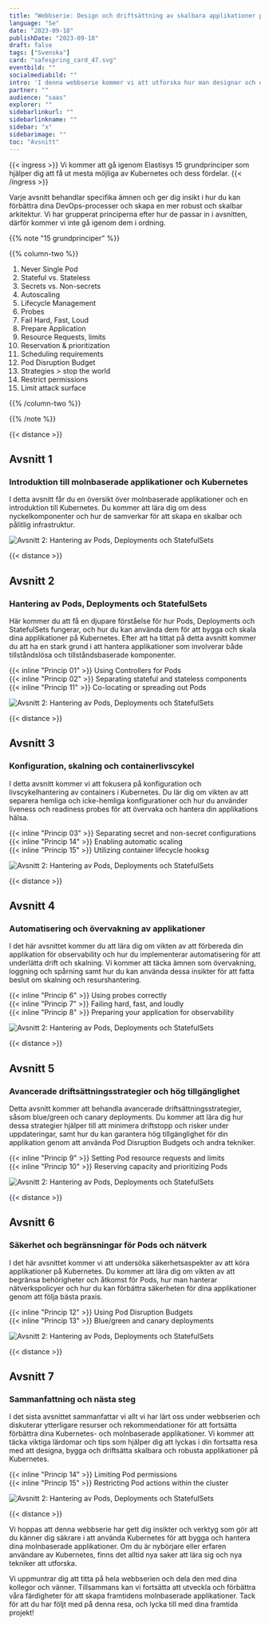 ```yaml
---
title: "Webbserie: Design och driftsättning av skalbara applikationer på Kubernetes"
language: "Se"
date: "2023-09-18"
publishDate: "2023-09-18"
draft: false
tags: ["Svenska"]
card: "safespring_card_47.svg"
eventbild: ""
socialmediabild: ""
intro: 'I denna webbserie kommer vi att utforska hur man designar och driftsätter skalbara applikationer på Kubernetes.'
partner: ""
audience: "saas"
explorer: ""
sidebarlinkurl: ""
sidebarlinkname: ""
sidebar: "x"
sidebarimage: ""
toc: "Avsnitt"
---
```


{{< ingress >}}
Vi kommer att gå igenom Elastisys 15 grundprinciper som hjälper dig att få ut mesta möjliga av Kubernetes och dess fördelar.
{{< /ingress >}}

Varje avsnitt behandlar specifika ämnen och ger dig insikt i hur du kan förbättra dina DevOps-processer och skapa en mer robust och skalbar arkitektur. Vi har grupperat principerna efter hur de passar in i avsnitten, därför kommer vi inte gå igenom dem i ordning.

{{% note "15 grundprinciper" %}}

{{% column-two %}}

1. Never Single Pod
1. Stateful vs. Stateless
1. Secrets vs. Non-secrets
1. Autoscaling
1. Lifecycle Management
1. Probes
1. Fail Hard, Fast, Loud
1. Prepare Application
1. Resource Requests, limits
1. Reservation & prioritization
1. Scheduling requirements
1. Pod Disruption Budget
1. Strategies > stop the world
1. Restrict permissions
1. Limit attack surface

{{% /column-two %}}

{{% /note %}}

{{< distance >}}

## Avsnitt 1
### Introduktion till molnbaserade applikationer och Kubernetes

I detta avsnitt får du en översikt över molnbaserade applikationer och en introduktion till Kubernetes. Du kommer att lära dig om dess nyckelkomponenter och hur de samverkar för att skapa en skalbar och pålitlig infrastruktur.

![Avsnitt 2: Hantering av Pods, Deployments och StatefulSets](/img/event/safespring-video-placeholder.svg)

{{< distance >}}



## Avsnitt 2
### Hantering av Pods, Deployments och StatefulSets
Här kommer du att få en djupare förståelse för hur Pods, Deployments och StatefulSets fungerar, och hur du kan använda dem för att bygga och skala dina applikationer på Kubernetes. Efter att ha tittat på detta avsnitt kommer du att ha en stark grund i att hantera applikationer som involverar både tillståndslösa och tillståndsbaserade komponenter.

{{< inline "Princip 01" >}} Using Controllers for Pods  
{{< inline "Princip 02" >}} Separating stateful and stateless components  
{{< inline "Princip 11" >}} Co-locating or spreading out Pods

![Avsnitt 2: Hantering av Pods, Deployments och StatefulSets](/img/event/safespring-video-placeholder.svg)

{{< distance >}}



## Avsnitt 3
### Konfiguration, skalning och containerlivscykel
I detta avsnitt kommer vi att fokusera på konfiguration och livscykelhantering av containers i Kubernetes. Du lär dig om vikten av att separera hemliga och icke-hemliga konfigurationer och hur du använder liveness och readiness probes för att övervaka och hantera din applikations hälsa.

{{< inline "Princip 03" >}} Separating secret and non-secret configurations  
{{< inline "Princip 14" >}}	Enabling automatic scaling  
{{< inline "Princip 15" >}} Utilizing container lifecycle hooksg

![Avsnitt 2: Hantering av Pods, Deployments och StatefulSets](/img/event/safespring-video-placeholder.svg)

{{< distance >}}



## Avsnitt 4
### Automatisering och övervakning av applikationer
I det här avsnittet kommer du att lära dig om vikten av att förbereda din applikation för observability och hur du implementerar automatisering för att underlätta drift och skalning. Vi kommer att täcka ämnen som övervakning, loggning och spårning samt hur du kan använda dessa insikter för att fatta beslut om skalning och resurshantering.

{{< inline "Princip 6" >}} Using probes correctly  
{{< inline "Princip 7" >}} Failing hard, fast, and loudly  
{{< inline "Princip 8" >}} Preparing your application for observability

![Avsnitt 2: Hantering av Pods, Deployments och StatefulSets](/img/event/safespring-video-placeholder.svg)

{{< distance >}}



## Avsnitt 5
### Avancerade driftsättningsstrategier och hög tillgänglighet
Detta avsnitt kommer att behandla avancerade driftsättningsstrategier, såsom blue/green och canary deployments. Du kommer att lära dig hur dessa strategier hjälper till att minimera driftstopp och risker under uppdateringar, samt hur du kan garantera hög tillgänglighet för din applikation genom att använda Pod Disruption Budgets och andra tekniker.

{{< inline "Princip 9" >}} Setting Pod resource requests and limits  
{{< inline "Princip 10" >}} Reserving capacity and prioritizing Pods

![Avsnitt 2: Hantering av Pods, Deployments och StatefulSets](/img/event/safespring-video-placeholder.svg)

{{< distance >}}



## Avsnitt 6
### Säkerhet och begränsningar för Pods och nätverk
I det här avsnittet kommer vi att undersöka säkerhetsaspekter av att köra applikationer på Kubernetes. Du kommer att lära dig om vikten av att begränsa behörigheter och åtkomst för Pods, hur man hanterar nätverkspolicyer och hur du kan förbättra säkerheten för dina applikationer genom att följa bästa praxis.

{{< inline "Princip 12" >}} Using Pod Disruption Budgets  
{{< inline "Princip 13" >}} Blue/green and canary deployments  

![Avsnitt 2: Hantering av Pods, Deployments och StatefulSets](/img/event/safespring-video-placeholder.svg)

{{< distance >}}



## Avsnitt 7
### Sammanfattning och nästa steg
I det sista avsnittet sammanfattar vi allt vi har lärt oss under webbserien och diskuterar ytterligare resurser och rekommendationer för att fortsätta förbättra dina Kubernetes- och molnbaserade applikationer. Vi kommer att täcka viktiga lärdomar och tips som hjälper dig att lyckas i din fortsatta resa med att designa, bygga och driftsätta skalbara och robusta applikationer på Kubernetes.

{{< inline "Princip 14" >}} Limiting Pod permissions  
{{< inline "Princip 15" >}} Restricting Pod actions within the cluster

![Avsnitt 2: Hantering av Pods, Deployments och StatefulSets](/img/event/safespring-video-placeholder.svg)

{{< distance >}}



Vi hoppas att denna webbserie har gett dig insikter och verktyg som gör att du känner dig säkrare i att använda Kubernetes för att bygga och hantera dina molnbaserade applikationer. Om du är nybörjare eller erfaren användare av Kubernetes, finns det alltid nya saker att lära sig och nya tekniker att utforska.

Vi uppmuntrar dig att titta på hela webbserien och dela den med dina kollegor och vänner. Tillsammans kan vi fortsätta att utveckla och förbättra våra färdigheter för att skapa framtidens molnbaserade applikationer. Tack för att du har följt med på denna resa, och lycka till med dina framtida projekt!